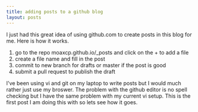 ```yaml
---
title: adding posts to a github blog
layout: posts
---
```

I just had this great idea of using github.com to create posts in this blog for me. Here is how it works.

1. go to the repo moaxcp.github.io/_posts and click on the + to add a file
2. create a file name and fill in the post
3. commit to new branch for drafts or master if the post is good
4. submit a pull request to publish the draft

I've been using vi and git on my laptop to write posts but I would much rather just use my broswer. The problem with the github editor is no spell checking but I have the same problem with my current vi setup. This is the first post I am doing this with so lets see how it goes.
